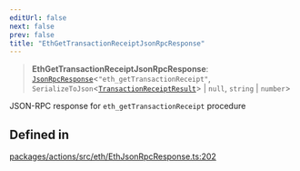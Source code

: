 ```yaml
---
editUrl: false
next: false
prev: false
title: "EthGetTransactionReceiptJsonRpcResponse"
---
```


> **EthGetTransactionReceiptJsonRpcResponse**: [`JsonRpcResponse`](/reference/tevm/jsonrpc/type-aliases/jsonrpcresponse/)\<`"eth_getTransactionReceipt"`, `SerializeToJson`\<[`TransactionReceiptResult`](/reference/tevm/actions/type-aliases/transactionreceiptresult/)\> \| `null`, `string` \| `number`\>

JSON-RPC response for `eth_getTransactionReceipt` procedure

## Defined in

[packages/actions/src/eth/EthJsonRpcResponse.ts:202](https://github.com/evmts/tevm-monorepo/blob/main/packages/actions/src/eth/EthJsonRpcResponse.ts#L202)
